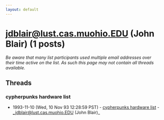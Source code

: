 ```yaml
---
layout: default
---
```


# jdblair@lust.cas.muohio.EDU (John Blair) (1 posts)

_Be aware that many list participants used multiple email addresses over their time active on the list. As such this page may not contain all threads available._

## Threads

### cypherpunks hardware list
+ 1993-11-10 (Wed, 10 Nov 93 12:28:59 PST) - [cypherpunks hardware list](/archive/1993/11/03265cff6e46a4cb131d0f49d0d7bab98cd0f3bdacfae9fbe757f177ec567a08) - _jdblair@lust.cas.muohio.EDU (John Blair)_

